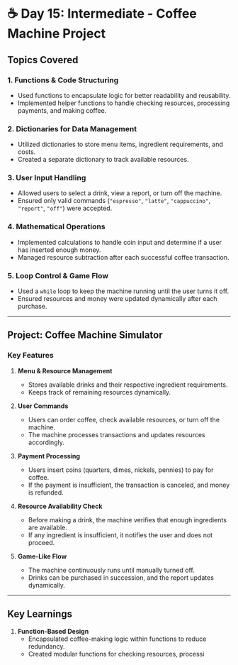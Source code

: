 # ☕ Day 15: Intermediate - Coffee Machine Project  

## Topics Covered  

### 1. Functions & Code Structuring  
- Used functions to encapsulate logic for better readability and reusability.  
- Implemented helper functions to handle checking resources, processing payments, and making coffee.  

### 2. Dictionaries for Data Management  
- Utilized dictionaries to store menu items, ingredient requirements, and costs.  
- Created a separate dictionary to track available resources.  

### 3. User Input Handling  
- Allowed users to select a drink, view a report, or turn off the machine.  
- Ensured only valid commands (`"espresso"`, `"latte"`, `"cappuccino"`, `"report"`, `"off"`) were accepted.  

### 4. Mathematical Operations  
- Implemented calculations to handle coin input and determine if a user has inserted enough money.  
- Managed resource subtraction after each successful coffee transaction.  

### 5. Loop Control & Game Flow  
- Used a `while` loop to keep the machine running until the user turns it off.  
- Ensured resources and money were updated dynamically after each purchase.  

---

## Project: Coffee Machine Simulator  

### Key Features  

1. **Menu & Resource Management**  
   - Stores available drinks and their respective ingredient requirements.  
   - Keeps track of remaining resources dynamically.  

2. **User Commands**  
   - Users can order coffee, check available resources, or turn off the machine.  
   - The machine processes transactions and updates resources accordingly.  

3. **Payment Processing**  
   - Users insert coins (quarters, dimes, nickels, pennies) to pay for coffee.  
   - If the payment is insufficient, the transaction is canceled, and money is refunded.  

4. **Resource Availability Check**  
   - Before making a drink, the machine verifies that enough ingredients are available.  
   - If any ingredient is insufficient, it notifies the user and does not proceed.  

5. **Game-Like Flow**  
   - The machine continuously runs until manually turned off.  
   - Drinks can be purchased in succession, and the report updates dynamically.  

---

## Key Learnings  

1. **Function-Based Design**  
   - Encapsulated coffee-making logic within functions to reduce redundancy.  
   - Created modular functions for checking resources, processi
